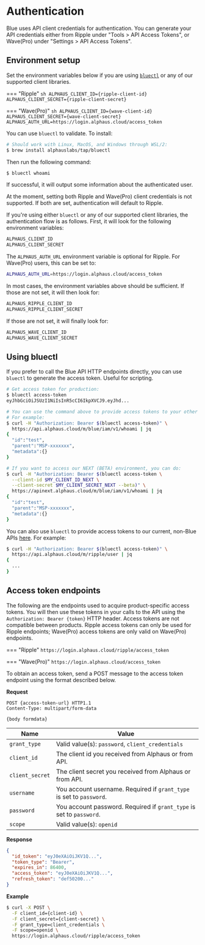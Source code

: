 # Authentication
Blue uses API client credentials for authentication. You can generate your API credentials either from Ripple under "Tools > API Access Tokens", or Wave(Pro) under "Settings > API Access Tokens".

## Environment setup
Set the environment variables below if you are using [`bluectl`](https://alphauslabs.github.io/docs/blueapi/bluectl/) or any of our supported client libraries.

=== "Ripple"
    ```sh
    ALPHAUS_CLIENT_ID={ripple-client-id}
    ALPHAUS_CLIENT_SECRET={ripple-client-secret}
    ```

=== "Wave(Pro)"
    ```sh
    ALPHAUS_CLIENT_ID={wave-client-id}
    ALPHAUS_CLIENT_SECRET={wave-client-secret}
    ALPHAUS_AUTH_URL=https://login.alphaus.cloud/access_token
    ```

You can use `bluectl` to validate. To install:
```sh
# Should work with Linux, MacOS, and Windows through WSL/2:
$ brew install alphauslabs/tap/bluectl
```

 Then run the following command:
```sh
$ bluectl whoami
```

If successful, it will output some information about the authenticated user.

At the moment, setting both Ripple and Wave(Pro) client credentials is not supported. If both are set, authentication will default to Ripple.

If you're using either `bluectl` or any of our supported client libraries, the authentication flow is as follows. First, it will look for the following environment variables:
```sh
ALPHAUS_CLIENT_ID
ALPHAUS_CLIENT_SECRET
```

The `ALPHAUS_AUTH_URL` environment variable is optional for Ripple. For Wave(Pro) users, this can be set to:
```sh
ALPHAUS_AUTH_URL=https://login.alphaus.cloud/access_token
```

In most cases, the environment variables above should be sufficient. If those are not set, it will then look for:
```sh
ALPHAUS_RIPPLE_CLIENT_ID
ALPHAUS_RIPPLE_CLIENT_SECRET
```

If those are not set, it will finally look for:
```sh
ALPHAUS_WAVE_CLIENT_ID
ALPHAUS_WAVE_CLIENT_SECRET
```

## Using bluectl
If you prefer to call the Blue API HTTP endpoints directly, you can use `bluectl` to generate the access token. Useful for scripting.
```sh
# Get access token for production:
$ bluectl access-token
eyJhbGciOiJSUzI1NiIsInR5cCI6IkpXVCJ9.eyJhd...

# You can use the command above to provide access tokens to your other commands.
# For example:
$ curl -H "Authorization: Bearer $(bluectl access-token)" \
  https://api.alphaus.cloud/m/blue/iam/v1/whoami | jq
{
  "id":"test",
  "parent":"MSP-xxxxxxx",
  "metadata":{}
}

# If you want to access our NEXT (BETA) environment, you can do:
$ curl -H "Authorization: Bearer $(bluectl access-token \
  --client-id $MY_CLIENT_ID_NEXT \
  --client-secret $MY_CLIENT_SECRET_NEXT --beta)" \
  https://apinext.alphaus.cloud/m/blue/iam/v1/whoami | jq
{
  "id":"test",
  "parent":"MSP-xxxxxxx",
  "metadata":{}
}
```

You can also use `bluectl` to provide access tokens to our current, non-Blue APIs [here](https://docs.mobingi.com/v/api-reference/). For example:
```sh
$ curl -H "Authorization: Bearer $(bluectl access-token)" \
  https://api.alphaus.cloud/m/ripple/user | jq
{
  ...
}
```

## Access token endpoints
The following are the endpoints used to acquire product-specific access tokens. You will then use these tokens in your calls to the API using the `Authorization: Bearer {token}` HTTP header. Access tokens are not compatible between products. Ripple access tokens can only be used for Ripple endpoints; Wave(Pro) access tokens are only valid on Wave(Pro) endpoints.

=== "Ripple"
    ```
    https://login.alphaus.cloud/ripple/access_token
    ```

=== "Wave(Pro)"
    ```
    https://login.alphaus.cloud/access_token
    ```

To obtain an access token, send a POST message to the access token endpoint using the format described below.

**Request**

```
POST {access-token-url} HTTP1.1
Content-Type: multipart/form-data

{body formdata}
```

| **Name** | **Value** |
|---|---|
| `grant_type` | Valid value(s): `password`, `client_credentials` |
| `client_id` | The client id you received from Alphaus or from API. |
| `client_secret` | The client secret you received from Alphaus or from API. |
| `username` | You account username. Required if `grant_type` is set to `password`. |
| `password` | You account password. Required if `grant_type` is set to `password`. |
| `scope` | Valid value(s): `openid` |

**Response**

```json
{
  "id_token": "eyJ0eXAiOiJKV1Q...",
  "token_type": "Bearer",
  "expires_in": 86400,
  "access_token": "eyJ0eXAiOiJKV1Q...",
  "refresh_token": "def50200..."
}
```

**Example**

```sh
$ curl -X POST \
  -F client_id={client-id} \
  -F client_secret={client-secret} \
  -F grant_type=client_credentials \
  -F scope=openid \
  https://login.alphaus.cloud/ripple/access_token
```
